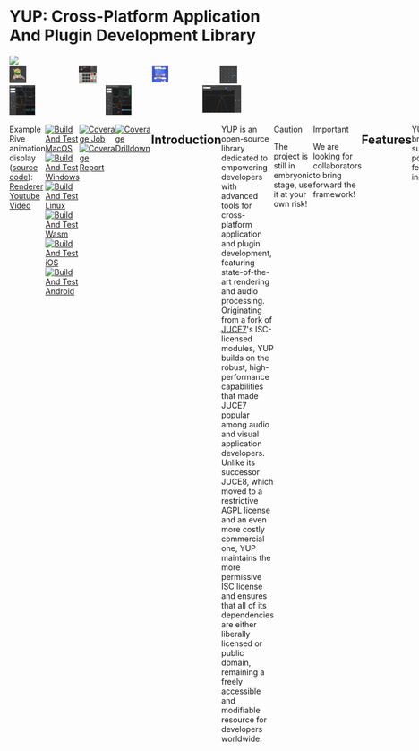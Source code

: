 # YUP: Cross-Platform Application And Plugin Development Library

<div style="display: flex; width: 100%; flex-wrap: nowrap;">
  <a href="https://kunitoki.github.io/yup/demos/web_render_0/" title="UI courtesy from https://www.drywestdesign.com/">
    <img src="./docs/demos/web_render_0.png" style="width:99%" /></a>
</div>

<div style="display: flex; width: 100%; flex-wrap: nowrap;">
  <a href="https://kunitoki.github.io/yup/demos/web_render_1/"><img src="./docs/demos/web_render_1.png" style="width:24%;" /></a>
  <a href="https://kunitoki.github.io/yup/demos/web_render_2/"><img src="./docs/demos/web_render_2.png" style="width:24%;" /></a>
  <a href="https://kunitoki.github.io/yup/demos/web_render_3/"><img src="./docs/demos/web_render_3.png" style="width:24%;" /></a>
  <a href="https://kunitoki.github.io/yup/demos/web_render_4/"><img src="./docs/demos/web_render_4.png" style="width:24%;" /></a>
</div>

<div style="display: flex; width: 100%; flex-wrap: nowrap;">
  <a href="./examples/graphics/source/examples/FilterDemo.h"><img src="./docs/images/yup_dsp_filter_rbj.png" style="width:26.5%;" /></a>
  <a href="./examples/graphics/source/examples/FilterDemo.h"><img src="./docs/images/yup_dsp_filter_butter.png" style="width:26.5%;" /></a>
  <a href="./examples/graphics/source/examples/CrossoverDemo.h"><img src="./docs/images/yup_dsp_crossover.png" style="width:43.5%;" /></a>
</div>

<div style="display: flex; width: 100%; flex-wrap: nowrap;">
  <a href="./examples/graphics/source/examples/SpectrumAnalyzer.h"><img src="./docs/images/yup_dsp_spectrum_fill.png" style="width:99%;" /></a>
  <a href="./examples/graphics/source/examples/SpectrumAnalyzer.h"><img src="./docs/images/yup_dsp_spectrum_line.png" style="width:99%;" /></a>
</p>

Example Rive animation display ([source code](./examples/render/source/main.cpp)):
[Renderer Youtube Video](https://youtube.com/shorts/3XC4hyDlrVs)

[![Build And Test MacOS](https://github.com/kunitoki/yup/actions/workflows/build_macos.yml/badge.svg)](https://github.com/kunitoki/yup/actions/workflows/build_macos.yml)
[![Build And Test Windows](https://github.com/kunitoki/yup/actions/workflows/build_windows.yml/badge.svg)](https://github.com/kunitoki/yup/actions/workflows/build_windows.yml)
[![Build And Test Linux](https://github.com/kunitoki/yup/actions/workflows/build_linux.yml/badge.svg)](https://github.com/kunitoki/yup/actions/workflows/build_linux.yml)
[![Build And Test Wasm](https://github.com/kunitoki/yup/actions/workflows/build_wasm.yml/badge.svg)](https://github.com/kunitoki/yup/actions/workflows/build_wasm.yml)
[![Build And Test iOS](https://github.com/kunitoki/yup/actions/workflows/build_ios.yml/badge.svg)](https://github.com/kunitoki/yup/actions/workflows/build_ios.yml)
[![Build And Test Android](https://github.com/kunitoki/yup/actions/workflows/build_android.yml/badge.svg)](https://github.com/kunitoki/yup/actions/workflows/build_android.yml)

[![Coverage Job](https://github.com/kunitoki/yup/actions/workflows/coverage.yml/badge.svg)](https://github.com/kunitoki/yup/actions/workflows/coverage.yml)
[![Coverage Report](https://codecov.io/gh/kunitoki/yup/branch/main/graph/badge.svg?token=IO71C3DR1A)](https://codecov.io/gh/kunitoki/yup)

[![Coverage Drilldown](https://codecov.io/gh/kunitoki/yup/graphs/tree.svg?token=IO71C3DR1A)](https://codecov.io/gh/kunitoki/yup)

## Introduction
YUP is an open-source library dedicated to empowering developers with advanced tools for cross-platform application and plugin development, featuring state-of-the-art rendering and audio processing. Originating from a fork of [JUCE7](https://juce.com/)'s ISC-licensed modules, YUP builds on the robust, high-performance capabilities that made JUCE7 popular among audio and visual application developers. Unlike its successor JUCE8, which moved to a restrictive AGPL license and an even more costly commercial one, YUP maintains the more permissive ISC license and ensures that all of its dependencies are either liberally licensed or public domain, remaining a freely accessible and modifiable resource for developers worldwide.


> [!CAUTION]
> The project is still in embryonic stage, use it at your own risk!


> [!IMPORTANT]
> We are looking for collaborators to bring forward the framework!


## Features
YUP brings a suite of powerful features, including:
- **High-Performance Rendering:** From intricate visualizations to high-speed gaming graphics, YUP handles it all with ease and efficiency, relying on the open source [Rive](https://rive.app/) Renderer, backed by Metal, Direct3D, OpenGL, Vulkan and WebGPU.
- **Advanced Audio Processing:** Tailored for professionals, our audio toolkit delivers pristine sound quality with minimal latency, suitable for music production, live performance tools, and more. Based on the JUCE7 module for audio/midi input and output.
- **Open Source Audio Plugin Standards:** Facilitates the development of [CLAP](https://cleveraudio.org/) and [VST3](https://github.com/steinbergmedia/vst3sdk) plugin abstractions, providing a framework for creating versatile and compatible audio plugins.
- **Cross-Platform Compatibility:** Consistent and reliable on Windows, macOS, Linux, Wasm, iOS and Android.
- **Extensive Testing Infrastructure:** Massive set of unit and integration tests to validate functionality.
- **Community-Driven Development:** As an open-source project, YUP thrives on contributions from developers around the globe.


## Supported Platforms
| **Windows**        | **macOS**          | **Linux**          | **WASM**           | **Android**        | **iOS**            |
|:------------------:|:------------------:|:------------------:|:------------------:|:------------------:|:------------------:|
| :white_check_mark: | :white_check_mark: | :white_check_mark: | :white_check_mark: | :white_check_mark: | :white_check_mark: |


## Supported Rendering Backends
|                          | **Windows**        | **macOS**          | **Linux**          | **WASM**           | **Android**               | **iOS**               |
|--------------------------|:------------------:|:------------------:|:------------------:|:------------------:|:-------------------------:|:---------------------:|
| **OpenGL 4.2**           | :white_check_mark: |                    | :white_check_mark: |                    |                           |                       |
| **OpenGL ES3.0**         |                    |                    |                    |                    | :white_check_mark:        |                       |
| **WebGL2 (GLES3.0)**     |                    |                    |                    | :white_check_mark: |                           |                       |
| **Metal**                |                    | :white_check_mark: |                    |                    |                           | :white_check_mark:    |
| **Direct3D 11**          | :white_check_mark: |                    |                    |                    |                           |                       |
| **Vulkan**               | :construction:     |                    | :construction:     |                    | :construction:            |                       |
| **WebGPU**               | :construction:     | :construction:     | :construction:     | :construction:     | :construction:            | :construction:        |


## Supported Audio Backends
|                          | **Windows**        | **macOS**          | **Linux**          | **WASM**           | **Android**               | **iOS**               |
|--------------------------|:------------------:|:------------------:|:------------------:|:------------------:|:-------------------------:|:---------------------:|
| **CoreAudio**            |                    | :white_check_mark: |                    |                    |                           | :white_check_mark:    |
| **ASIO**                 | :white_check_mark: |                    |                    |                    |                           |                       |
| **DirectSound**          | :white_check_mark: |                    |                    |                    |                           |                       |
| **WASAPI**               | :white_check_mark: |                    |                    |                    |                           |                       |
| **ALSA**                 |                    |                    | :white_check_mark: |                    |                           |                       |
| **JACK**                 | :white_check_mark: | :white_check_mark: | :white_check_mark: |                    |                           |                       |
| **Oboe**                 |                    |                    |                    |                    | :white_check_mark:        |                       |
| **OpenSL**               |                    |                    |                    |                    | :white_check_mark:        |                       |
| **AudioWorklet**         |                    |                    |                    | :white_check_mark: |                           |                       |


## Supported Plugin Formats
|                          | **CLAP**           | **VST3**           | **VST2**           | **AUv3**           | **AUv2**                  | **AAX**               | **LV2**               |
|--------------------------|:------------------:|:------------------:|:------------------:|:------------------:|:-------------------------:|:---------------------:|:---------------------:|
| **Windows**              | :construction:     | :construction:     |                    |                    |                           |                       |                       |
| **macOS**                | :white_check_mark: | :construction:     |                    |                    | :construction:            |                       |                       |
| **Linux**                | :construction:     | :construction:     |                    |                    |                           |                       |                       |


## Prerequisites
Before building, ensure you have a:
- C++17-compliant compiler
- CMake 3.28 or later


### Windows
Visual Studio 2022.


### macOS and iOS
Xcode 15.2 (and command-line tools).


### Linux
Required packages:

```bash
sudo apt-get update && sudo apt-get install -y \
    libasound2-dev libjack-jackd2-dev ladspa-sdk libcurl4-openssl-dev libfreetype6-dev \
    libx11-dev libxcomposite-dev libxcursor-dev libxcursor-dev libxext-dev libxi-dev libxinerama-dev \
    libxrandr-dev libxrender-dev libglu1-mesa-dev mesa-common-dev
```


### Wasm
Emscripten SDK (at least version 3.1.45).


### Android
JDK 17, Android SDK, and NDK (at least r26d).


## Installation
Clone the YUP repository:

```bash
git clone https://github.com/kunitoki/yup.git
cd yup
```

## Using just
To ease bootstrapping, a provided `justfile` allows to quickly launch default configurations (see https://github.com/casey/just for more information):

```bash
$ just
Available recipes:
    android                                 # generate and open project for Android using Android Studio
    build CONFIG="Debug"                    # build project using cmake
    clean                                   # clean project build artifacts
    c                                       # alias for `clean`
    default                                 # list available recipes
    emscripten CONFIG="Debug"               # generate build and serve project for WASM
    emscripten_serve CONFIG="Debug"         # serve project for WASM
    ios PLATFORM="OS64"                     # generate and open project for iOS using Xcode
    ios_simulator PLATFORM="SIMULATORARM64" # generate and open project for iOS Simulator macOS using Xcode
    linux PROFILING="OFF"                   # generate project in Linux using Ninja
    mac PROFILING="OFF"                     # generate and open project in macOS using Xcode
    rive_ndi_win CONFIG="Release"           # configure and build Windows Rive NDI pipeline wheel (audio disabled)
    win PROFILING="OFF"                     # generate and open project in Windows using Visual Studio
```

To bootstrap the Windows-focused Rive + NDI pipeline (with audio modules disabled and the Python wheel enabled), run:

```bash
just rive_ndi_win
```

By default this configures a Visual Studio 2022 solution under `build/rive_ndi`, disables the audio modules via `-DYUP_ENABLE_AUDIO_MODULES=OFF`, enables wheel generation with `-DYUP_BUILD_WHEEL=ON`, and immediately builds the `yup` target. If you need a different configuration, override the `CONFIG` parameter (for example, `just rive_ndi_win CONFIG=Debug`). Once the build completes you can open the generated solution or iterate with additional `cmake --build build/rive_ndi --target yup --config Release` (or the matching configuration) invocations as needed.

## Preparing the build directory
Create a Dedicated Build Directory:

```bash
mkdir -p build
```


## Configure and Build
Generate the build system files with CMake.


### Windows / Linux / macOS
For a standard desktop build with tests and examples enabled, run:

```bash
cmake . -B build -DYUP_ENABLE_TESTS=ON -DYUP_ENABLE_EXAMPLES=ON
cmake --build build --config Release --parallel 4
```

### Windows Rive NDI workflow
When focusing on the Direct3D-based Rive renderer feeding the Python NDI bindings, prefer the dedicated `just rive_ndi_win` recipe documented above. It configures with `YUP_BUILD_WHEEL=ON` and `YUP_ENABLE_AUDIO_MODULES=OFF`, so the resulting solution skips audio dependencies while keeping the renderer + wheel target ready. After the initial configure/build, subsequent edits can be recompiled with:

```bash
cmake --build build/rive_ndi --target yup --config Release
```

If you later require the audio toolchain, rerun configuration with `-DYUP_ENABLE_AUDIO_MODULES=ON` (or simply omit the override) to restore the default module set.


### Android
Android will rely on cmake for configuration and gradlew will again call into cmake to build the native part of yup:

```bash
cmake -G "Ninja Multi-Config" . -B build -DYUP_TARGET_ANDROID=ON -DYUP_ENABLE_TESTS=ON -DYUP_ENABLE_EXAMPLES=ON
cd build/examples/render
./gradlew assembleRelease
# ./gradlew assembleDebug
```


### iOS
You can either use Ninja or Xcode:

```bash
cmake -G "Ninja Multi-Config" . -B build -DCMAKE_TOOLCHAIN_FILE=cmake/toolchains/ios.cmake -DPLATFORM=OS64 -DYUP_ENABLE_TESTS=ON -DYUP_ENABLE_EXAMPLES=ON
cmake --build build --config Release --parallel 4
```


### Wasm
Use Emscripten’s helper command, after having activated the emsdk (refer to https://emscripten.org/docs/getting_started/downloads.html how to install and activate Emscripten):

```bash
emcmake cmake -G "Ninja Multi-Config" . -B build -DYUP_ENABLE_TESTS=ON -DYUP_ENABLE_EXAMPLES=ON
cmake --build build --config Release --parallel 4
python3 -m http.server -d build
```

These command builds the project in Release mode. Replace `Release` with `Debug` if you need a debug build.


## Running Tests and Examples
After compilation, you can validate the build and explore YUP’s features:

- Run Tests:
Build and execute the yup_tests target to run the automated test suite.

- Build Examples:
Compile example targets like example_app, example_console, or example_render to see practical implementations.


## Running Your First Application
Here is a simple example of creating a basic window using YUP, save this as `main.cpp`:

```cpp
#include <yup_core/yup_core.h>
#include <yup_events/yup_events.h>
#include <yup_graphics/yup_graphics.h>
#include <yup_gui/yup_gui.h>

class MyWindow : public yup::DocumentWindow
{
public:
    MyWindow()
        : yup::DocumentWindow (yup::ComponentNative::Options(), {})
    {
        setTitle ("MyWindow");

        takeFocus();
    }

    void paint (yup::Graphics& g) override
    {
        g.setFillColor (0xffffffff);
        g.fillAll();
    }

    void userTriedToCloseWindow() override
    {
        yup::YUPApplication::getInstance()->systemRequestedQuit();
    }
};

struct MyApplication : yup::YUPApplication
{
    MyApplication() = default;

    const yup::String getApplicationName() override
    {
        return "MyApplication";
    }

    const yup::String getApplicationVersion() override
    {
        return "1.0";
    }

    void initialise (const yup::String& commandLineParameters) override
    {
        window = std::make_unique<MyWindow>();
        window->centreWithSize ({ 1080, 2400 });
        window->setVisible (true);
        window->toFront(true);
    }

    void shutdown() override
    {
        window.reset();
    }

private:
    std::unique_ptr<MyWindow> window;
};

START_YUP_APPLICATION (MyApplication)
```

And add this as `CMakeLists.txt`:

```cmake
cmake_minimum_required (VERSION 3.28)

set (target_name my_app)
set (target_version "0.0.1")
project (${target_name} VERSION ${target_version})

include (FetchContent)

FetchContent_Declare(
  yup
  GIT_REPOSITORY https://github.com/kunitoki/yup.git
  GIT_TAG        main)

set (YUP_BUILD_EXAMPLES OFF)
set (YUP_BUILD_TESTS OFF)
FetchContent_MakeAvailable(yup)

yup_standalone_app (
    TARGET_NAME ${target_name}
    TARGET_VERSION ${target_version}
    TARGET_IDE_GROUP "MyApp"
    TARGET_APP_ID "my.company.${target_name}"
    TARGET_APP_NAMESPACE "my.company"
    INITIAL_MEMORY 268435456
    MODULES yup_gui)

if (NOT YUP_TARGET_ANDROID)
    file (GLOB sources "${CMAKE_CURRENT_LIST_DIR}/*.cpp")
    source_group (TREE ${CMAKE_CURRENT_LIST_DIR}/ FILES ${sources})
    target_sources (${target_name} PRIVATE ${sources})
endif()
```


## Documentation
For full documentation, including more detailed tutorials and comprehensive API references, please visit [YUP Documentation](https://yup.github.io/docs).


## Community Engagement
Join our growing community and contribute to the YUP project. Connect with us and other YUP developers:
- **GitHub:** [YUP Repository](https://github.com/kunitoki/yup)


## License
YUP is distributed under the ISC License, supporting both personal and commercial use, modification, and distribution without restrictions.


## Acknowledgments
YUP was born in response to JUCE8’s shift to a more restrictive licensing model. By forking JUCE7’s community-driven, ISC-licensed modules, we aim to preserve and continue a legacy of high-quality, freely accessible software development. We are grateful to the JUCE7 community for laying the groundwork for this initiative.
